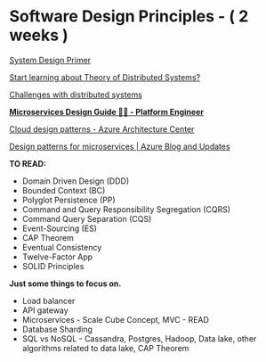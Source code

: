 # Software Design Principles - ( 2 weeks )

[System Design Primer](https://github.com/donnemartin/system-design-primer)

[Start learning about Theory of Distributed Systems?](https://cs.stackexchange.com/questions/4793/start-learning-about-theory-of-distributed-systems)

[Challenges with distributed systems](https://aws.amazon.com/builders-library/challenges-with-distributed-systems/)

[**Microservices Design Guide 👨‍🏫 - Platform Engineer**](https://medium.com/platform-engineer/microservices-design-guide-eca0b799a7e8)

[Cloud design patterns - Azure Architecture Center](https://docs.microsoft.com/en-gb/azure/architecture/patterns/)

[Design patterns for microservices | Azure Blog and Updates](https://azure.microsoft.com/en-us/blog/design-patterns-for-microservices/)

**TO READ:**

- Domain Driven Design (DDD)
- Bounded Context (BC)
- Polyglot Persistence (PP)
- Command and Query Responsibility Segregation (CQRS)
- Command Query Separation (CQS)
- Event-Sourcing (ES)
- CAP Theorem
- Eventual Consistency
- Twelve-Factor App
- SOLID Principles

**Just some things to focus on.**

- Load balancer
- API gateway
- Microservices - Scale Cube Concept, MVC - READ
- Database Sharding
- SQL vs NoSQL - Cassandra, Postgres, Hadoop, Data lake, other algorithms related to data lake, CAP Theorem

